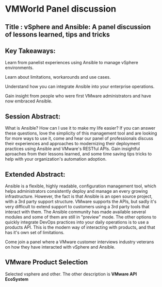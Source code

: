 # VMWorld Panel discussion

## Title : vSphere and Ansible: A panel discussion of lessons learned, tips and tricks

## Key Takeaways:

Learn from panelist experiences using Ansible to manage vSphere environments.

Learn about limitations, workarounds and use cases.

Understand how you can integrate Ansible into your enterprise operations.

Gain insight from people who were first VMware administrators and have now embraced Ansible.

## Session Abstract:

What is Ansible? How can I use it to make my life easier? If you can answer these questions, love the simplicity of this management tool and are looking for more ways to use it, come and hear our panel of professionals discuss their experiences and approaches to modernizing their deployment practices using Ansible and VMware's RESTful APIs.  Gain insightful aproaches from their lessons learned, and some time saving tips tricks to help with your organization's automation adoption.

## Extended Abstract:

Ansible is a flexible, highly readable, configuration management tool, which helps administrators consistently deploy and manage an every growing infrastructure.  However, the fact is that Ansible is an open source project, with a 3rd party support structure. VMware supports the APIs, but sadly it's very difficult to extend support to customers using a 3rd party tools that interact with them. The Ansible community has made available several modules and some of them are still in "preview" mode. The other options to quickly integrate DevOps practices into your daily operations is to use a products API.  This is the modern way of interacting with products, and that has it's own set of limitations.

Come join a panel where a VMware customer interviews industry veterans on how they have interacted with vSphere and Ansible.

## VMware Product Selection

Selected vsphere and other.  The other description is __VMware API EcoSystem__
